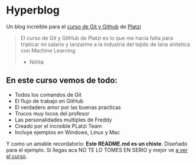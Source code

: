 # Hyperblog
Un blog increible para el [ curso de Git y Github](platzi.com/cursos/git-github/) de [Platzi](https://platzi.com/)
> El curso de Git y GitHub de Platzi es lo que me hacia falta para triplicar mi salario y lanzarme a la industria del tejido de lana sintetica con Machine Learning
> - Niñita

## En este curso vemos de todo:
* Todos los comandos de Git
* El flujo de trabajo en GitHub
* El verdadero amor por las buenas practicas
* Trucos muy locos del profesor
* Las personalidades multiples de Freddy
* Creado por el increible PLatzi Team
* Incluye ejemplos en Windows, Linux y Mac

Y como un amable recordatorio: **Este README.md es un chiste**. Diseñado para el ejemplo. Si llegas aca NO TE LO TOMES EN SERIO y mejor ve [a ver el curso](platzi.com/git-github/).
